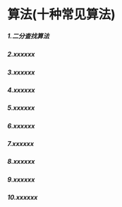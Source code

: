 # 算法(十种常见算法)

##### 1.二分查找算法



##### 2.xxxxxx



##### 3.xxxxxx
##### 4.xxxxxx
##### 5.xxxxxx
##### 6.xxxxxx
##### 7.xxxxxx
##### 8.xxxxxx
##### 9.xxxxxx
##### 10.xxxxxx
##### 


